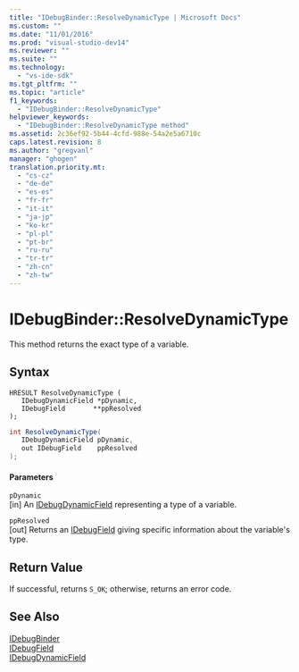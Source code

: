 ```yaml
---
title: "IDebugBinder::ResolveDynamicType | Microsoft Docs"
ms.custom: ""
ms.date: "11/01/2016"
ms.prod: "visual-studio-dev14"
ms.reviewer: ""
ms.suite: ""
ms.technology: 
  - "vs-ide-sdk"
ms.tgt_pltfrm: ""
ms.topic: "article"
f1_keywords: 
  - "IDebugBinder::ResolveDynamicType"
helpviewer_keywords: 
  - "IDebugBinder::ResolveDynamicType method"
ms.assetid: 2c36ef92-5b44-4cfd-988e-54a2e5a6710c
caps.latest.revision: 8
ms.author: "gregvanl"
manager: "ghogen"
translation.priority.mt: 
  - "cs-cz"
  - "de-de"
  - "es-es"
  - "fr-fr"
  - "it-it"
  - "ja-jp"
  - "ko-kr"
  - "pl-pl"
  - "pt-br"
  - "ru-ru"
  - "tr-tr"
  - "zh-cn"
  - "zh-tw"
---
```

# IDebugBinder::ResolveDynamicType
This method returns the exact type of a variable.  
  
## Syntax  
  
```cpp#  
HRESULT ResolveDynamicType (  
   IDebugDynamicField *pDynamic,  
   IDebugField       **ppResolved  
);  
```  
  
```c#  
int ResolveDynamicType(  
   IDebugDynamicField pDynamic,   
   out IDebugField    ppResolved  
);  
```  
  
#### Parameters  
 `pDynamic`  
 [in] An [IDebugDynamicField](../../../extensibility/debugger/reference/idebugdynamicfield.md) representing a type of a variable.  
  
 `ppResolved`  
 [out] Returns an [IDebugField](../../../extensibility/debugger/reference/idebugfield.md) giving specific information about the variable's type.  
  
## Return Value  
 If successful, returns `S_OK`; otherwise, returns an error code.  
  
## See Also  
 [IDebugBinder](../../../extensibility/debugger/reference/idebugbinder.md)   
 [IDebugField](../../../extensibility/debugger/reference/idebugfield.md)   
 [IDebugDynamicField](../../../extensibility/debugger/reference/idebugdynamicfield.md)